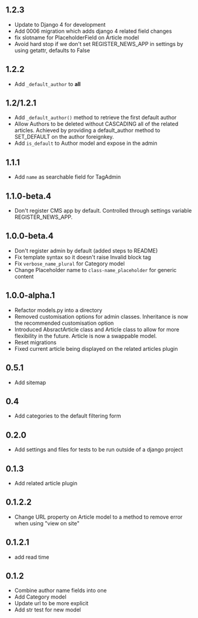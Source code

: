 ## 1.2.3
- Update to Django 4 for development
- Add 0006 migration which adds django 4 related field changes
- fix slotname for PlaceholderField on Article model
- Avoid hard stop if we don't set REGISTER_NEWS_APP in settings by using getattr, defaults to False

## 1.2.2
- Add `_default_author` to __all__ 

## 1.2/1.2.1
- Add `_default_author()` method to retrieve the first default author
- Allow Authors to be deleted without CASCADING all of the related articles. Achieved by providing
  a default_author method to SET_DEFAULT on the author foreignkey.
- Add `is_default` to Author model and expose in the admin

## 1.1.1
- Add `name` as searchable field for TagAdmin

## 1.1.0-beta.4
- Don't register CMS app by default. Controlled through settings variable REGISTER_NEWS_APP.

## 1.0.0-beta.4
- Don't register admin by default (added steps to README)
- Fix template syntax so it doesn't raise Invalid block tag
- Fix `verbose_name_plural` for Category model
- Change Placeholder name to `class-name_placeholder` for generic content

## 1.0.0-alpha.1
- Refactor models.py into a directory
- Removed customisation options for admin classes. Inheritance is now the
  recommended customisation option
- Introduced AbsractArticle class and Article class to allow for more
  flexibility in the future. Article is now a swappable model. 
- Reset migrations
- Fixed current article being displayed on the related articles plugin

## 0.5.1
- Add sitemap

## 0.4
- Add categories to the default filtering form

## 0.2.0
- Add settings and files for tests to be run outside of a django project

## 0.1.3
- Add related article plugin 

## 0.1.2.2
- Change URL property on Article model to a method to remove error when using "view on site" 

## 0.1.2.1
- add read time

## 0.1.2
- Combine author name fields into one
- Add Category model
- Update url to be more explicit
- Add str test for new model
